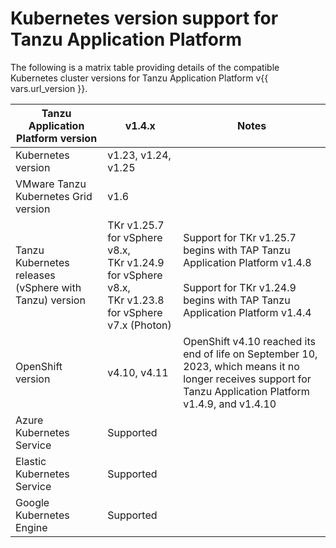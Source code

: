 # Kubernetes version support for Tanzu Application Platform

The following is a matrix table providing details of the compatible Kubernetes 
cluster versions for Tanzu Application Platform v{{ vars.url_version }}.

<table>
<thead>
  <tr>
    <th>Tanzu Application Platform version</th>
    <th>v1.4.x</th>
    <th>Notes</th>
  </tr>
</thead>
<tbody>
  <tr>
    <td>Kubernetes version</td>
    <td>v1.23, v1.24, v1.25</td>
    <td></td>
  </tr>
  <tr>
    <td>VMware Tanzu Kubernetes Grid version</td>
    <td>v1.6</td>
    <td></td>
  </tr>
  <tr>
    <td>Tanzu Kubernetes releases (vSphere with Tanzu) version</td>
    <td>TKr v1.25.7 for vSphere v8.x, <br>TKr v1.24.9 for vSphere v8.x,<br>TKr v1.23.8 for vSphere v7.x (Photon)</td>
    <td>Support for TKr v1.25.7 begins with TAP Tanzu Application Platform v1.4.8<br><br>Support for TKr v1.24.9 begins with TAP Tanzu Application Platform v1.4.4<br></td>
  </tr>
  <tr>
    <td>OpenShift version</td>
    <td>v4.10, v4.11</td>
    <td>OpenShift v4.10 reached its end of life on September 10, 2023, which means it no longer receives support for Tanzu Application Platform v1.4.9, and v1.4.10</td>
  </tr>
  <tr>
    <td>Azure Kubernetes Service</td>
    <td>Supported</td>
    <td></td>
  </tr>
  <tr>
    <td>Elastic Kubernetes Service</td>
    <td>Supported</td>
    <td></td>
  </tr>
  <tr>
    <td>Google Kubernetes Engine</td>
    <td>Supported</td>
    <td></td>
  </tr>
</tbody>
</table>

